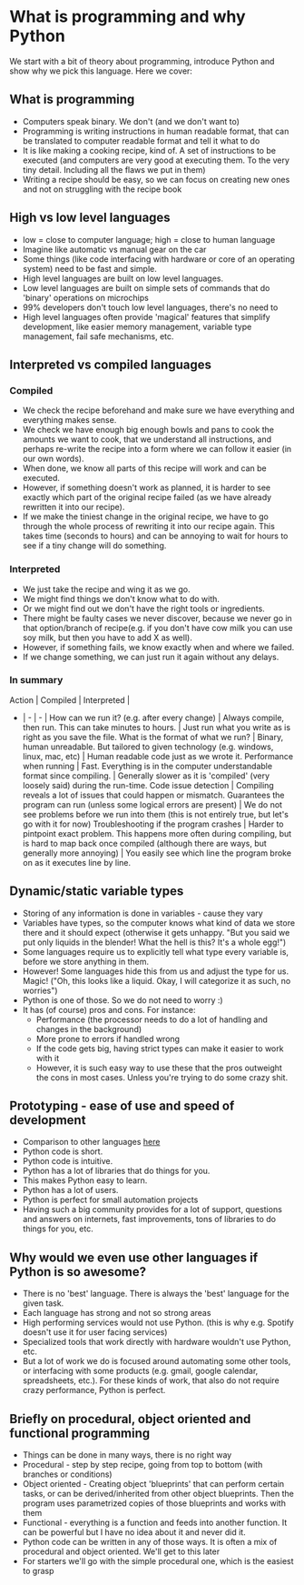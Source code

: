# What is programming and why Python
We start with a bit of theory about programming, introduce Python and show why we pick this language. Here we cover:

## What is programming

  - Computers speak binary. We don't (and we don't want to)
  - Programming is writing instructions in human readable format, that can be translated to computer readable format and tell it what to do
  - It is like making a cooking recipe, kind of. A set of instructions to be executed (and computers are very good at executing them. To the very tiny detail. Including all the flaws we put in them)
  - Writing a recipe should be easy, so we can focus on creating new ones and not on struggling with the recipe book

## High vs low level languages

  - low = close to computer language; high = close to human language
  - Imagine like automatic vs manual gear on the car
  - Some things (like code interfacing with hardware or core of an operating system) need to be fast and simple.
  - High level languages are built on low level languages.
  - Low level languages are built on simple sets of commands that do 'binary' operations on microchips
  - 99% developers don't touch low level languages, there's no need to
  - High level languages often provide 'magical' features that simplify development, like easier memory management, variable type management, fail safe mechanisms, etc.

## Interpreted vs compiled languages

### Compiled

  - We check the recipe beforehand and make sure we have everything and everything makes sense.
  - We check we have enough big enough bowls and pans to cook the amounts we want to cook, that we understand all instructions, and perhaps re-write the recipe into a form where we can follow it easier (in our own words).
  - When done, we know all parts of this recipe will work and can be executed.
  - However, if something doesn't work as planned, it is harder to see exactly which part of the original recipe failed (as we have already rewritten it into our recipe).
  - If we make the tiniest change in the original recipe, we have to go through the whole process of rewriting it into our recipe again. This takes time (seconds to hours) and can be annoying to wait for hours to see if a tiny change will do something.

### Interpreted

  - We just take the recipe and wing it as we go.
  - We might find things we don't know what to do with.
  - Or we might find out we don't have the right tools or ingredients.
  - There might be faulty cases we never discover, because we never go in that option/branch of recipe(e.g. if you don't have cow milk you can use soy milk, but then you have to add X as well).
  - However, if something fails, we know exactly when and where we failed.
  - If we change something, we can just run it again without any delays.

### In summary

Action | Compiled | Interpreted |
 - | - | - |
 How can we run it? (e.g. after every change) | Always compile, then run. This can take minutes to hours. | Just run what you write as is right as you save the file.
 What is the format of what we run? | Binary, human unreadable. But tailored to given technology (e.g. windows, linux, mac, etc) | Human readable code just as we wrote it.
 Performance when running | Fast. Everything is in the computer understandable format since compiling. | Generally slower as it is 'compiled' (very loosely said) during the run-time.
 Code issue detection | Compiling reveals a lot of issues that could happen or mismatch. Guarantees the program can run (unless some logical errors are present) | We do not see problems before we run into them (this is not entirely true, but let's go with it for now)
 Troubleshooting if the program crashes | Harder to pintpoint exact problem. This happens more often during compiling, but is hard to map back once compiled (although there are ways, but generally more annoying) | You easily see which line the program broke on as it executes line by line.

## Dynamic/static variable types

  - Storing of any information is done in variables - cause they vary
  - Variables have types, so the computer knows what kind of data we store there and it should expect (otherwise it gets unhappy. "But you said we put only liquids in the blender! What the hell is this? It's a whole egg!")
  - Some languages require us to explicitly tell what type every variable is, before we store anything in them.
  - However! Some languages hide this from us and adjust the type for us. Magic! ("Oh, this looks like a liquid. Okay, I will categorize it as such, no worries")
  - Python is one of those. So we do not need to worry :)
  - It has (of course) pros and cons. For instance:
    - Performance (the processor needs to do a lot of handling and changes in the background)
    - More prone to errors if handled wrong
    - If the code gets big, having strict types can make it easier to work with it
    - However, it is such easy way to use these that the pros outweight the cons in most cases. Unless you're trying to do some crazy shit.

## Prototyping - ease of use and speed of development

  - Comparison to other languages [here](https://dev.to/saigowthamr/hello-world-examples-in-10-different-languages-4pf3)
  - Python code is short.
  - Python code is intuitive.
  - Python has a lot of libraries that do things for you.
  - This makes Python easy to learn.
  - Python has a lot of users.
  - Python is perfect for small automation projects
  - Having such a big community provides for a lot of support, questions and answers on internets, fast improvements, tons of libraries to do things for you, etc.

## Why would we even use other languages if Python is so awesome?

  - There is no 'best' language. There is always the 'best' language for the given task.
  - Each language has strong and not so strong areas
  - High performing services would not use Python. (this is why e.g. Spotify doesn't use it for user facing services)
  - Specialized tools that work directly with hardware wouldn't use Python, etc.
  - But a lot of work we do is focused around automating some other tools, or interfacing with some products (e.g. gmail, google calendar, spreadsheets, etc.). For these kinds of work, that also do not require crazy performance, Python is perfect.

## Briefly on procedural, object oriented and functional programming

  - Things can be done in many ways, there is no right way
  - Procedural - step by step recipe, going from top to bottom (with branches or conditions)
  - Object oriented - Creating object 'blueprints' that can perform certain tasks, or can be derived/inherited from other object blueprints. Then the program uses parametrized copies of those blueprints and works with them
  - Functional - everything is a function and feeds into another function. It can be powerful but I have no idea about it and never did it.
  - Python code can be written in any of those ways. It is often a mix of procedural and object oriented. We'll get to this later
  - For starters we'll go with the simple procedural one, which is the easiest to grasp
